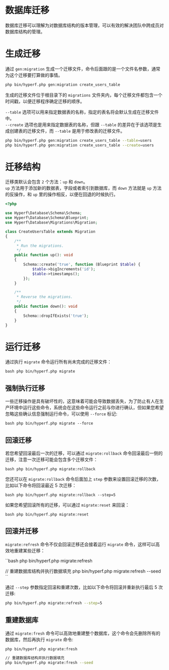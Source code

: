 # 数据库迁移

数据库迁移可以理解为对数据库结构的版本管理，可以有效的解决团队中跨成员对数据库结构的管理。

# 生成迁移

通过 `gen:migration` 生成一个迁移文件，命令后面跟的是一个文件名参数，通常为这个迁移要打算做的事情。

```bash
php bin/hyperf.php gen:migration create_users_table
```

生成的迁移文件位于根目录下的 `migrations` 文件夹内，每个迁移文件都包含一个时间戳，以便迁移程序确定迁移的顺序。

`--table` 选项可以用来指定数据表的名称，指定的表名将会默认生成在迁移文件中。   
`--create` 选项也是用来指定数据表的名称，但跟 `--table` 的差异在于该选项是生成创建表的迁移文件，而 `--table` 是用于修改表的迁移文件。

```bash
php bin/hyperf.php gen:migration create_users_table --table=users
php bin/hyperf.php gen:migration create_users_table --create=users
```

# 迁移结构

迁移类默认会包含 `2` 个方法：`up` 和 `down`。   
`up` 方法用于添加新的数据表，字段或者索引到数据库，而 `down` 方法就是 `up` 方法的反操作，和 `up` 里的操作相反，以便在回退的时候执行。

```php
<?php

use Hyperf\Database\Schema\Schema;
use Hyperf\Database\Schema\Blueprint;
use Hyperf\Database\Migrations\Migration;

class CreateUsersTable extends Migration
{
    /**
     * Run the migrations.
     */
    public function up(): void
    {
        Schema::create('true', function (Blueprint $table) {
            $table->bigIncrements('id');
            $table->timestamps();
        });
    }

    /**
     * Reverse the migrations.
     */
    public function down(): void
    {
        Schema::dropIfExists('true');
    }
}
```

# 运行迁移

通过执行 `migrate` 命令运行所有尚未完成的迁移文件：

``bash
php bin/hyperf.php migrate
``

## 强制执行迁移

一些迁移操作是具有破坏性的，这意味着可能会导致数据丢失，为了防止有人在生产环境中运行这些命令，系统会在这些命令运行之前与你进行确认，但如果您希望忽略这些确认信息强制运行命令，可以使用 `--force` 标记:

``bash
php bin/hyperf.php migrate --force
``

## 回滚迁移

若您希望回滚最后一次的迁移，可以通过 `migrate:rollback` 命令回滚最后一侧的迁移，注意一次迁移可能会包含多个迁移文件：

``bash
php bin/hyperf.php migrate:rollback
``

您还可以在 `migrate:rollback` 命令后面加上 `step` 参数来设置回滚迁移的次数，比如以下命令将回滚最近 5 次迁移：

``bash
php bin/hyperf.php migrate:rollback --step=5
``

如果您希望回滚所有的迁移，可以通过 `migrate:reset` 来回滚：

``bash
php bin/hyperf.php migrate:reset
``

## 回滚并迁移

`migrate:refresh` 命令不仅会回滚迁移还会接着运行 `migrate` 命令，这样可以高效地重建某些迁移：

``bash
php bin/hyperf.php migrate:refresh

// 重建数据库结构并执行数据填充
php bin/hyperf.php migrate:refresh --seed
``

通过 `--step` 参数指定回滚和重建次数，比如以下命令将回滚并重新执行最后 5 次迁移:

```bash
php bin/hyperf.php migrate:refresh --step=5
```

## 重建数据库

通过 `migrate:fresh` 命令可以高效地重建整个数据库，这个命令会先删除所有的数据库，然后再执行 `migrate` 命令:

```bash
php bin/hyperf.php migrate:fresh

// 重建数据库结构并执行数据填充
php bin/hyperf.php migrate:fresh --seed
```


